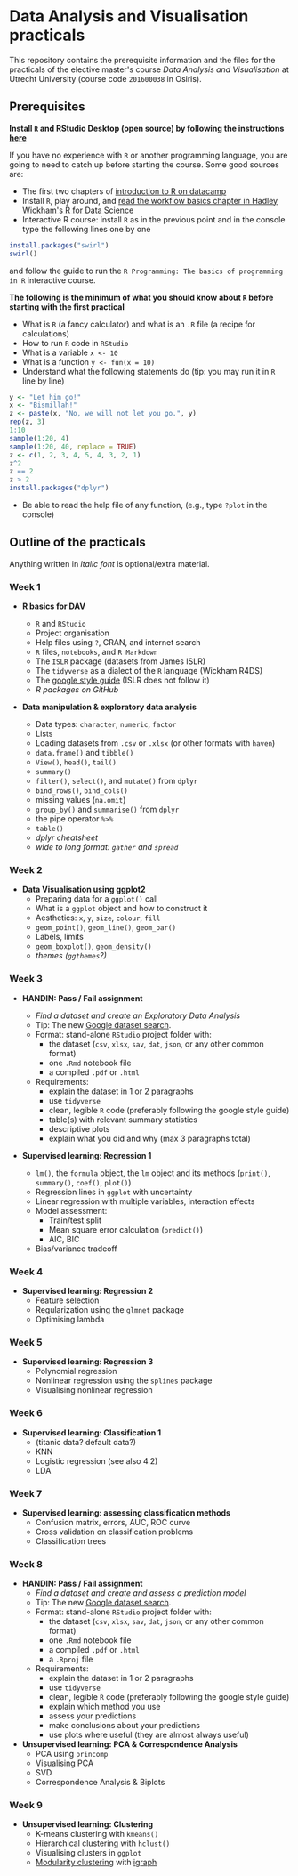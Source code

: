 # Data Analysis and Visualisation practicals
This repository contains the prerequisite information and the files for the practicals of the elective master's course _Data Analysis and Visualisation_ at Utrecht University (course code `201600038` in Osiris).

## Prerequisites
__Install `R` and RStudio Desktop (open source) by following the instructions [here](https://www.rstudio.com/products/rstudio/download/#download)__

If you have no experience with `R` or another programming language, you are going to need to catch up before starting the course. Some good sources are:
- The first two chapters of [introduction to R on datacamp](https://www.datacamp.com/courses/free-introduction-to-r)
- Install `R`, play around, and [read the workflow basics chapter in Hadley Wickham's R for Data Science](http://r4ds.had.co.nz/workflow-basics.html#workflow-basics)
- Interactive R course: install `R` as in the previous point and in the console type the following lines one by one
```r
install.packages("swirl")
swirl()
```
and follow the guide to run the `R Programming: The basics of programming in R` interactive course.

__The following is the minimum of what you should know about `R` before starting with the first practical__
- What is `R` (a fancy calculator) and what is an `.R` file (a recipe for calculations)
- How to run `R` code in `RStudio`
- What is a variable `x <- 10`
- What is a function `y <- fun(x = 10)`
- Understand what the following statements do (tip: you may run it in `R` line by line)
```r
y <- "Let him go!"
x <- "Bismillah!"
z <- paste(x, "No, we will not let you go.", y)
rep(z, 3)
1:10
sample(1:20, 4)
sample(1:20, 40, replace = TRUE)
z <- c(1, 2, 3, 4, 5, 4, 3, 2, 1)
z^2
z == 2
z > 2
install.packages("dplyr")
```
- Be able to read the help file of any function, (e.g., type `?plot` in the console)

## Outline of the practicals
Anything written in _italic font_ is optional/extra material.

### Week 1

  - __R basics for DAV__
    - `R` and `RStudio`
    - Project organisation
    - Help files using `?`, CRAN, and internet search
    - `R` files, `notebooks`, and `R Markdown`
    - The `ISLR` package (datasets from James ISLR)
    - The `tidyverse` as a dialect of the `R` language (Wickham R4DS)
    - The [google style guide](https://google.github.io/styleguide/Rguide.xml) (ISLR does not follow it)
    - _R packages on GitHub_

  - __Data manipulation & exploratory data analysis__
    - Data types: `character`, `numeric`, `factor`
    - Lists
    - Loading datasets from `.csv` or `.xlsx` (or other formats with `haven`)
    - `data.frame()` and `tibble()`
    - `View()`, `head()`, `tail()`
    - `summary()`
    - `filter()`, `select()`, and `mutate()` from `dplyr`
    - `bind_rows()`, `bind_cols()`
    - missing values (`na.omit`)
    - `group_by()` and `summarise()` from `dplyr`
    - the pipe operator `%>%`
    - `table()`
    - _dplyr cheatsheet_
    - _wide to long format: `gather` and `spread`_


### Week 2

  - __Data Visualisation using ggplot2__
    - Preparing data for a `ggplot()` call
    - What is a `ggplot` object and how to construct it
    - Aesthetics: `x`, `y`, `size`, `colour`, `fill`
    - `geom_point()`, `geom_line()`, `geom_bar()`
    - Labels, limits
    - `geom_boxplot()`, `geom_density()`
    - _themes (`ggthemes`?)_


### Week 3

  - __HANDIN: Pass / Fail assignment__
    - _Find a dataset and create an Exploratory Data Analysis_
    - Tip: The new [Google dataset search](https://toolbox.google.com/datasetsearch).
    - Format: stand-alone `RStudio` project folder with:
      - the dataset (`csv`, `xlsx`, `sav`, `dat`, `json`, or any other common format)
      - one `.Rmd` notebook file
      - a compiled `.pdf` or `.html`
    - Requirements:
      - explain the dataset in 1 or 2 paragraphs
      - use `tidyverse`
      - clean, legible `R` code (preferably following the google style guide)
      - table(s) with relevant summary statistics
      - descriptive plots
      - explain what you did and why (max 3 paragraphs total)

  - __Supervised learning: Regression 1__
    - `lm()`, the `formula` object, the `lm` object and its methods (`print()`, `summary()`, `coef()`, `plot()`)
    - Regression lines in `ggplot` with uncertainty
    - Linear regression with multiple variables, interaction effects
    - Model assessment:
      - Train/test split
      - Mean square error calculation (`predict()`)
      - AIC, BIC
    - Bias/variance tradeoff


### Week 4

  - __Supervised learning: Regression 2__
    - Feature selection
    - Regularization using the `glmnet` package
    - Optimising lambda


### Week 5

  - __Supervised learning: Regression 3__
    - Polynomial regression
    - Nonlinear regression using the `splines` package
    - Visualising nonlinear regression


### Week 6

  - __Supervised learning: Classification 1__
    - (titanic data? default data?)
    - KNN
    - Logistic regression (see also 4.2)
    - LDA


### Week 7

  - __Supervised learning: assessing classification methods__
    - Confusion matrix, errors, AUC, ROC curve
    - Cross validation on classification problems
    - Classification trees


### Week 8

  - __HANDIN: Pass / Fail assignment__
    - _Find a dataset and create and assess a prediction model_
    - Tip: The new [Google dataset search](https://toolbox.google.com/datasetsearch).
    - Format: stand-alone `RStudio` project folder with:
      - the dataset (`csv`, `xlsx`, `sav`, `dat`, `json`, or any other common format)
      - one `.Rmd` notebook file
      - a compiled `.pdf` or `.html`
      - a `.Rproj` file
    - Requirements:
      - explain the dataset in 1 or 2 paragraphs
      - use `tidyverse`
      - clean, legible `R` code (preferably following the google style guide)
      - explain which method you use
      - assess your predictions
      - make conclusions about your predictions
      - use plots where useful (they are almost always useful)
  - __Unsupervised learning: PCA & Correspondence Analysis__
    - PCA using `princomp`
    - Visualising PCA
    - SVD
    - Correspondence Analysis & Biplots


### Week 9

  - __Unsupervised learning: Clustering__
    - K-means clustering with `kmeans()`
    - Hierarchical clustering with `hclust()`
    - Visualising clusters in `ggplot`
    - [Modularity clustering](https://arxiv.org/pdf/physics/0602124.pdf) with [igraph](http://igraph.org/r/doc/cluster_leading_eigen.html)
